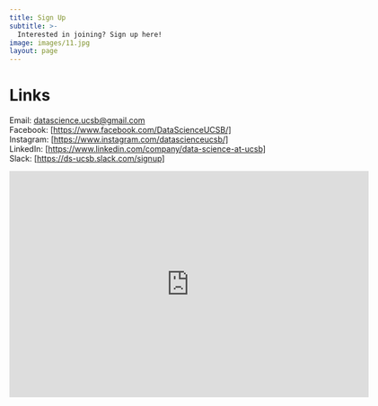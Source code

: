 ```yaml
---
title: Sign Up
subtitle: >-
  Interested in joining? Sign up here!
image: images/11.jpg
layout: page
---
```

# Links
Email: [datascience.ucsb@gmail.com](mailto:datascience.ucsb@gmail.com)  
Facebook: [https://www.facebook.com/DataScienceUCSB/]  
Instagram: [https://www.instagram.com/datascienceucsb/]  
LinkedIn: [https://www.linkedin.com/company/data-science-at-ucsb]  
Slack: [https://ds-ucsb.slack.com/signup]  

<iframe src="https://docs.google.com/forms/d/e/1FAIpQLScD4WnacfEWIKoFWiB7rNtbNLi0blrG3-4FJ7f_YTAhfpD3nQ/viewform?embedded=true" width="640" height="403" frameborder="0" marginheight="0" marginwidth="0">Loading…</iframe>
